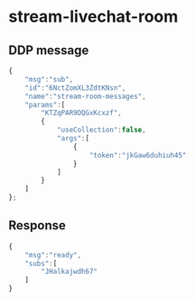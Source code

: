 # stream-livechat-room

## DDP message

```javascript
{
    "msg":"sub",
    "id":"6NctZomXL3ZdtKNsn",
    "name":"stream-room-messages",
    "params":[
        "KTZqPAR9DQGxKcxzf",
        {
            "useCollection":false,
            "args":[
                {
                    "token":"jkGaw6duhiuh45"
                }
            ]
        }
    ]
};
```

## Response

```javascript
{
    "msg":"ready",
    "subs":[
        "JHalkajwdh67"
    ]
}
```

